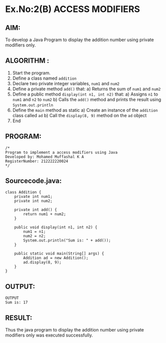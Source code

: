 # Ex.No:2(B) ACCESS MODIFIERS

## AIM:
To develop a Java Program to display the addition number using private modifiers only.

## ALGORITHM :
1.	Start the program.
2.	Define a class named `addition`
3.	Declare two private integer variables, `num1` and `num2`
4.	Define a private method `add()` that:
a)	Returns the sum of `num1` and `num2`
5.	Define a public method `display(int n1, int n2)` that:
a)	Assigns `n1` to `num1` and `n2` to `num2`
b)	Calls the `add()` method and prints the result using `System.out.println`
6.	Define the `main` method as static
a)	Create an instance of the `addition` class called `ad`
b)	Call the `display(8, 9)` method on the `ad` object
7.	End






## PROGRAM:
 ```
/*
Program to implement a access modifiers using Java
Developed by: Mohamed Muffashal K A
RegisterNumber: 212222220024
*/
```

## Sourcecode.java:
```
class Addition {
    private int num1;
    private int num2;

    private int add() {
        return num1 + num2;
    }

    public void display(int n1, int n2) {
        num1 = n1;
        num2 = n2;
        System.out.println("Sum is: " + add());
    }

    public static void main(String[] args) {
        Addition ad = new Addition();
        ad.display(8, 9);
    }
}

```



## OUTPUT:

```
OUTPUT
Sum is: 17
```

## RESULT:
Thus the java program to display the addition number using private modifiers only was executed successfully.


